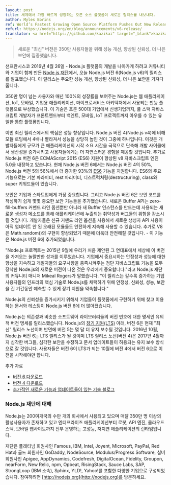 ```yaml
---
layout: post
title: 세계에서 가장 빠르게 성장하는 오픈 소스 플랫폼이 새로운 릴리스를 내보내다.
author: Myles Borins
ref: World’s Fastest Growing Open Source Platform Pushes Out New Release
refurl: https://nodejs.org/en/blog/announcements/v6-release/
translator: <a href="https://github.com/kazikai" target="_blank">kazikai</a>
---
```


<!--
> New “Current” version line focuses on performance improvements, increased reliability and
better security for its 3.5 million users
-->
> 새로운 "최신" 버전은 350만 사용자들을 위해 성능 개선, 향상된 신뢰성, 더 나은 보안에 집중했습니다.

<!--
SAN FRANCISCO, April, 26, 2016 — [The Node.js Foundation](http://ctt.marketwire.com/?release=11G082331-001&id=8448115&type=0&url=https%3a%2f%2fnodejs.org%2fen%2ffoundation%2f), a
community-led and industry-backed consortium to advance the development of the Node.js
platform, today announced the release of Node.js version 6 (Node.js v6). This release
provides major performance improvements, increased reliability and better security.
-->
샌프란시스코 2016년 4월 26일 - Node.js 플랫폼의 개발을 나아가게 하려고 커뮤니티와 기업이 함께 만든 [Node.js 재단](http://ctt.marketwire.com/?release=11G082331-001&id=8448115&type=0&url=https%3a%2f%2fnodejs.org%2fen%2ffoundation%2f)에서,
오늘 Node.js 버전 6(Node.js v6)의 릴리스를 발표했습니다. 이 릴리스는 주요한 성능 개선, 향상된 신뢰성, 더 나은 보안을 가져다 줍니다.

<!--
With over 3.5 million users and an annual growth rate of 100 percent, Node.js is emerging as
a universal platform used for web applications, IoT, mobile, enterprise application
development, and microservice architectures. The technology is ubiquitous across numerous
industries, from startups to Fortune 500 companies, and is the only unified platform that
full stack JavaScript developers can use for front end, back end, mobile and IoT projects.
-->

350만 명이 넘는 사용자와 매년 100%의 성장률을 보여주는 Node.js는 웹 애플리케이션, IoT, 모바일, 기업용 애플리케이션,
마이크로서비스 아키텍처에서 사용되는 만능 플랫폼으로 부상했습니다. 이 기술은 포춘 500대 기업에서 신생기업까지, 풀 스택 자바스크립트
개발자가 프론트엔드부터 백엔트, 모바일, IoT 프로젝트까지 아우를 수 있는 유일한 통합 플랫폼입니다.

<!--
Performance improvements are key in this latest release with one of the most significant
improvements coming from module loading, which is currently four times faster than Node.js
version 4 (Node.js v4). This will help developers dramatically decrease the startup time of
large applications for the best productivity in development cycles and more seamless
experience with end users. In addition, Node.js v6 comes equipped with v8 JavaScript engine
5.0, which has improved ECMAScript 2015 (ES6) support. Ninety-three percent of
[ES6](http://node.green/) features are also now supported in the Node.js v6 release, up from
56 percent for Node.js v5 and 50 percent for Node.js v4. Key features from ES6 include:
default and rest parameters, destructuring, class and super keywords.
-->

이번 최신 릴리스에서의 핵심은 성능 향상입니다. Node.js 버전 4(Node.js v4)에 비해 모듈 로딩에서 4배나 빨라져서 성능을 상당히 높인 것이 그중에 하나입니다.
이것은 개발자들에게 규모가 큰 애플리케이션의 시작 소요 시간을 극적으로 단축해 개발 사이클에서 생산성을 증가시키고
사용자들에게는 더 자연스러운 경험을 제공할 것입니다. 추가로 Node.js 버전 6은 ECMAScript 2015 (ES6) 지원이 향상된
v8 자바스크립트 엔진 5.0을 내장하고 있습니다. 현재 Node.js 버전 6에서는 Node.js 버전 4의 50%, Node.js 버전 5의 56%에서 더 증가한 93%의 [ES6](http://node.green/)
기능을 지원합니다. ES6의 주요 기능으로는 기본 파라미터, rest 파리미터, 디스트럭처링(destructuring), class와 super 키워드들이 있습니다.

<!--
Security is top-of-mind for enterprises and startups alike, and Node.js v6 has added several
features that impact security, making it easier to write secure code. The new Buffer API will
reduce the risk of bugs and vulnerabilities leaking into applications through a new
constructor method used to create Buffer instances, as well as a zero-fill-buffers
command-line flag. Using the new command line flag, developers can continue to safely use
older modules that have not been updated to use the new constructor API. In addition, V8 has
improved their implementation of Math.random() to be more secure — this feature is added into
Node.js v6.
-->

보안은 기업과 스타트업에게 가장 중요합니다. 그리고 Node.js 버전 6은 보안 코드를 작성하기 쉽게
몇몇 중요한 보안 기능들을 추가했습니다. 새로운 Buffer API는 zero-fill-buffers 커맨드 라인 옵션뿐만 아니라
새 Buffer 인스턴스를 만드는데 사용되는 새로운 생성자 메소드를 통해 애플리케이션에 누출되는 취약성과 버그들의 위험을 감소시킬 것입니다.
개발자들은 신규 커맨드 라인 옵션을 사용해서 새로운 생성자 API 사용이 아직 업데이트 안 된 오래된 모듈들도 안전하게 지속해 사용할 수 있습니다.
추가로 V8은 Math.random()의 구현이 향상되었기 때문에 더욱더 안전해질 것입니다. - 이 기능은 Node.js 버전 6에 추가되었습니다.

<!--
“The Node.js Project has done an incredible job of bringing this version to life in the
timeline that we initially proposed in September 2015. It’s important for us to continue to
deliver new versions of Node.js equipped with all the cutting-edge JavaScript features to
serve the needs of developers and to continue to improve the performance and stability
enterprises rely on,” said Mikeal Rogers, Community Manager of the Node.js Foundation. “This
release is committed to Long Term Support, which allows predictable long-term stability,
reliability, performance and security to the growing number of enterprise users that are
adopting Node.js as a key technology in their infrastructure.”
-->

"Node.js 프로젝트는 2015년 9월에 우리가 처음 제안된 그 연대표에서 세상에 이 버전을 가져오는 놀랄만한 성과를 이루었습니다.
기업에서 중요시하는 안정성과 성능에 대한 향상을 지속하고 개발자들의 요구사항을 충족시켜주는 첨단 자바스크립트 기능을
모두 장착한 Node.js의 새로운 버전이 나온 것은 우리에게 중요합니다."라고 Node.js 재단의 커뮤니티 매니저 Mikeal Rogers가 말했습니다.
"이 릴리스는 갈수록 증가하는 기업 사용자들의 인프라의 핵심 기술로 Node.js를 채택하기 위해 안정성, 신뢰성, 성능, 보안을 긴 기간동안 예측할 수 있게 장기 지원을 약속합니다."

<!--
To increase reliability of Node.js, there has been increased documentation and testing done
around Node.js v6 for enterprises that are using and looking to implement the platform.

Node.js release versioning follows the Semantic Versioning Specification, a specification for
version numbers of software libraries similar to dependencies. Under the Node.js’ [Long-Term
Support (LTS)](https://github.com/nodejs/LTS/), version 6 is now the “Current” release line
while version 5 will be maintained for a few more months. In October 2016, Node.js v6 will
become the LTS release and the LTS release line (version 4) will go under maintenance mode in
April 2017, meaning only critical bugs, critical security fixes and documentation updates
will be permitted. Users should begin transitioning from v4 to v6 in October when v6 goes
into LTS.
-->

Node.js의 신뢰성을 증가시키기 위해서 기업들이 플랫폼에서 구현하기 위해 찾고 이용하는 문서와 테스팅이 Node.js 버전 6에 더 많아졌습니다.

Node.js는 의존성과 비슷한 소프트웨어 라이브러리들의 버전 번호에 대한 명세인 유의적 버전 명세를 릴리스했습니다.
Node.js의 [장기 지원(LTS)](https://github.com/nodejs/LTS/) 아래, 버전 6은 현재 "최신" 릴리스 노선이며
반면에 버전 5는 몇 달 더 유지 보수될 것입니다. 2016년 10월, Node.js 버전 6는 LTS 릴리스가 될 것이며 LTS 릴리스 노선(버전 4)은 2017년 4월까지
심각한 버그들, 심각한 보안을 수정하고 문서 업데이트들이 허용되는 유지 보수 방식으로 갈 것입니다. 사용자들은 버전 6이 LTS가 되는 10월에 버전 4에서 버전 6으로
이전을 시작해야만 합니다.

<!--
Additional Resources
* [Download version 6](https://nodejs.org/download/release/v6.0.0/)
* [Download version 4](https://nodejs.org/en/download/)
* [Technical blog with additional new features and updates](https://nodejs.org/en/blog/)
-->

추가 자료

* [버전 6 다운로드](https://nodejs.org/download/release/v6.0.0/)
* [버전 4 다운로드](https://nodejs.org/en/download/)
* [추가적인 새로운 기능과 업데이트들이 있는 기술 블로그](https://nodejs.org/en/blog/)

<!--
About Node.js Foundation
Node.js is used by tens of thousands of organizations in more than 200 countries and amasses
more than 3.5 million active users per month. It is the runtime of choice for
high-performance, low latency applications, powering everything from enterprise applications,
robots, API engines, cloud stacks and mobile websites.
-->

### Node.js 재단에 대해

Node.js는 200여개국의 수만 개의 회사에서 사용되고 있으며 매달 350만 명 이상의 활성사용자가 존재하고
있고 엔터프라이즈 애플리케이션부터 로봇, API 엔진, 클라우드 스택, 모바일 웹사이트까지 전부 운영하는
고성능, 저지연 애플리케이션의 런타임입니다.

<!--
The Foundation is made up of a diverse group of companies including Platinum members Famous,
IBM, Intel, Joyent, Microsoft, PayPal and Red Hat. Gold members include GoDaddy, NodeSource
and Modulus/Progress Software, and Silver members include Apigee, AppDynamics, Codefresh,
DigitalOcean, Fidelity, Google, Groupon, nearForm, New Relic, npm, Opbeat, RisingStack, Sauce
Labs, SAP, StrongLoop (an IBM company), Sphinx, YLD!, and Yahoo!. Get involved here:
[https://nodejs.org](https://nodejs.org).
-->
재단은 플래티넘 회원사인 Famous, IBM, Intel, Joyent, Microsoft, PayPal, Red Hat과
골드 회원사인 GoDaddy, NodeSource, Modulus/Progress Software,
실버 회원사인 Apigee, AppDynamics, Codefresh, DigitalOcean, Fidelity, Groupon,
nearForm, New Relic, npm, Opbeat, RisingStack, Sauce Labs, SAP,
StrongLoop (IBM 소속), Sphinx, YLD!, Yahoo!를 포함한 다양한 기업으로 구성되었습니다.
참여하려면 [http://nodejs.org](http://nodejs.org)를 방문하세요.